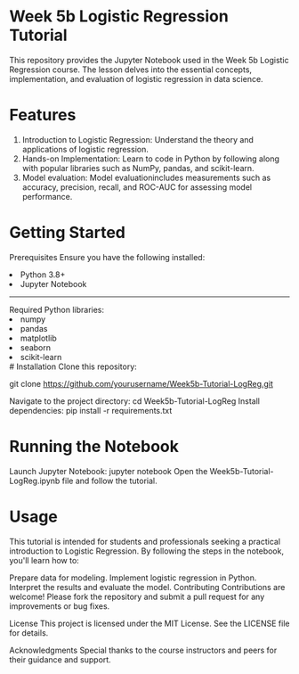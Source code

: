 # Week 5b Logistic Regression Tutorial
This repository provides the Jupyter Notebook used in the Week 5b Logistic Regression course. The lesson delves into the essential concepts, implementation, and evaluation of logistic regression in data science.
# Features
1. Introduction to Logistic Regression: Understand the theory and applications of logistic regression.
2. Hands-on Implementation: Learn to code in Python by following along with popular libraries such as NumPy, pandas, and scikit-learn.
3. Model evaluation: Model evaluationincludes measurements such as accuracy, precision, recall, and ROC-AUC for assessing model performance.
# Getting Started
Prerequisites
Ensure you have the following installed:
<li>Python 3.8+</li>
<li>Jupyter Notebook</li>
<hr/>
  Required Python libraries:
<li>numpy</li>
<li>pandas</li>
<li> matplotlib</li>
<li>seaborn</li>
<li>scikit-learn</li>
# Installation
Clone this repository: 

git clone https://github.com/yourusername/Week5b-Tutorial-LogReg.git

Navigate to the project directory: cd Week5b-Tutorial-LogReg
Install dependencies: pip install -r requirements.txt
# Running the Notebook
Launch Jupyter Notebook: jupyter notebook
Open the Week5b-Tutorial-LogReg.ipynb file and follow the tutorial.
# Usage
This tutorial is intended for students and professionals seeking a practical introduction to Logistic Regression. By following the steps in the notebook, you'll learn how to:

Prepare data for modeling.
Implement logistic regression in Python.
Interpret the results and evaluate the model.
Contributing
Contributions are welcome! Please fork the repository and submit a pull request for any improvements or bug fixes.

License
This project is licensed under the MIT License. See the LICENSE file for details.

Acknowledgments
Special thanks to the course instructors and peers for their guidance and support.







